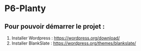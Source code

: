 # P6-Planty


## Pour pouvoir démarrer le projet :

1. Installer Wordpress : https://wordpress.org/download/
2. Installer BlankSlate : https://wordpress.org/themes/blankslate/
